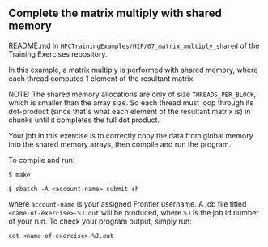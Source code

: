 
## Complete the matrix multiply with shared memory

README.md in `HPCTrainingExamples/HIP/07_matrix_multiply_shared` of the Training Exercises repository.

In this example, a matrix multiply is performed with shared memory, where each thread computes 1 element of the resultant matrix.

NOTE: The shared memory allocations are only of size `THREADS_PER_BLOCK`, which is smaller than the array size. So each thread must loop through its dot-product (since that's what each element of the resultant matrix is) in chunks until it completes the full dot product.

Your job in this exercise is to correctly copy the data from global memory into the shared memory arrays, then compile and run the program.

To compile and run:
```
$ make

$ sbatch -A <account-name> submit.sh
```
where `account-name` is your assigned Frontier username. A job file titled `<name-of-exercise>-%J.out` will be produced, where `%J` is the job id number of your run. To check your program output, simply run:
```
cat <name-of-exercise>-%J.out
```
